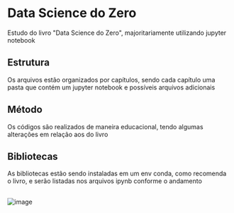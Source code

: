 # Data Science do Zero
Estudo do livro "Data Science do Zero", majoritariamente utilizando jupyter notebook
## Estrutura
Os arquivos estão organizados por capítulos, sendo cada capítulo uma pasta que contém um jupyter notebook e possíveis arquivos adicionais
## Método
Os códigos são realizados de maneira educacional, tendo algumas alterações em relação aos do livro
## Bibliotecas
As bibliotecas estão sendo instaladas em um env conda, como recomenda o livro, e serão listadas nos arquivos ipynb conforme o andamento
##
![image](https://github.com/thiagocaveglion/data_science_from_scratch/assets/107949964/1b11f7e3-87a2-499a-b5fc-5c849bf87eb9)

